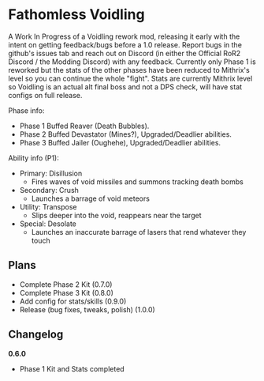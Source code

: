 # Fathomless Voidling

A Work In Progress of a Voidling rework mod, releasing it early with the intent on getting feedback/bugs before a 1.0 release. Report bugs in the github's issues tab and reach out on Discord (in either the Official RoR2 Discord / the Modding Discord) with any feedback. Currently only Phase 1 is reworked but the stats of the other phases have been reduced to Mithrix's level so you can continue the whole "fight". Stats are currently Mithrix level so Voidling is an actual alt final boss and not a DPS check, will have stat configs on full release.

Phase info:

- Phase 1 Buffed Reaver (Death Bubbles).
- Phase 2 Buffed Devastator (Mines?), Upgraded/Deadlier abilities.
- Phase 3 Buffed Jailer (Oughehe), Upgraded/Deadlier abilities.

Ability info (P1):

- Primary: Disillusion
  - Fires waves of void missiles and summons tracking death bombs
- Secondary: Crush
  - Launches a barrage of void meteors
- Utility: Transpose
  - Slips deeper into the void, reappears near the target
- Special: Desolate 
  - Launches an inaccurate barrage of lasers that rend whatever they touch

## Plans

- Complete Phase 2 Kit (0.7.0)
- Complete Phase 3 Kit (0.8.0)
- Add config for stats/skills (0.9.0)
- Release (bug fixes, tweaks, polish) (1.0.0)

## Changelog

**0.6.0**

- Phase 1 Kit and Stats completed

